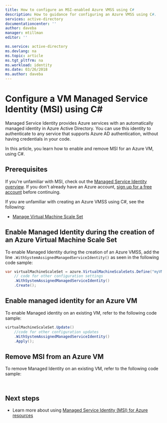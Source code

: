 ```yaml
---
title: How to configure an MSI-enabled Azure VMSS using C#
description: How to guidance for configuring an Azure VMSS using C#.
services: active-directory
documentationcenter: ''
author: daveba
manager: mtillman
editor: ''

ms.service: active-directory
ms.devlang: na
ms.topic: article
ms.tgt_pltfrm: na
ms.workload: identity
ms.date: 03/26/2018
ms.author: daveba
---
```


# Configure a VM Managed Service Identity (MSI) using C#

Managed Service Identity provides Azure services with an automatically managed identity in Azure Active Directory. You can use this identity to authenticate to any service that supports Azure AD authentication, without having credentials in your code. 

In this article, you learn how to enable and remove MSI for an Azure VM, using C#.

## Prerequisites

If you're unfamiliar with MSI, check out the [Managed Service Identity overview](overview.md). If you don't already have an Azure account, [sign up for a free account](https://azure.microsoft.com/free) before continuing.

If you are unfamiliar with creating an Azure VMSS using C#, see the following:

- [Manage Virtual Machine Scale Set](https://github.com/Azure-Samples/compute-dotnet-manage-virtual-machine-scale-sets)

## Enable Managed Identity during the creation of an Azure Virtual Machine Scale Set

To enable Managed Identity during the creation of an Azure VMSS, add the line `.WithSystemAssignedManagedServiceIdentity()` as seen in the following code sample:  

```csharp
var virtualMachineScaleSet = azure.VirtualMachineScaleSets.Define("myVM")
    // code for other configuration settings
    .WithSystemAssignedManagedServiceIdentity()
    .Create();

```  
## Enable managed identity for an Azure VM

To enable Managed identity on an existing VM, refer to the following code sample:

```csharp
virtualMachineScaleSet.Update()
    //code for other configuration updates
    .WithSystemAssignedManagedServiceIdentity()
    .Apply();

```

## Remove MSI from an Azure VM

To remove Managed Identity on an existing VM, refer to the following code sample:

```csharp



```


## Next steps
- Learn more about using [Managed Service Identity (MSI) for Azure resources](overview.md)